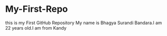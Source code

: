 # My-First-Repo
this is my First GitHub Repository
My name is Bhagya Surandi Bandara.I am 22 years old.I am from Kandy
